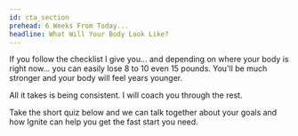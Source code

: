 ```yaml
---
id: cta_section
prehead: 6 Weeks From Today...
headline: What Will Your Body Look Like?
---
```


If you follow the checklist I give you... and depending on where your body is right now... you can easily lose 8 to 10 even 15 pounds. You'll be much stronger and your body will feel years younger.

All it takes is being consistent. I will coach you through the rest.

Take the short quiz below and we can talk together about your goals and how Ignite can help you get the fast start you need.

